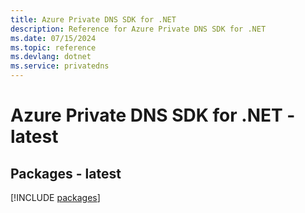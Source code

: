 ```yaml
---
title: Azure Private DNS SDK for .NET
description: Reference for Azure Private DNS SDK for .NET
ms.date: 07/15/2024
ms.topic: reference
ms.devlang: dotnet
ms.service: privatedns
---
```

# Azure Private DNS SDK for .NET - latest
## Packages - latest
[!INCLUDE [packages](private-dns-index.md)]